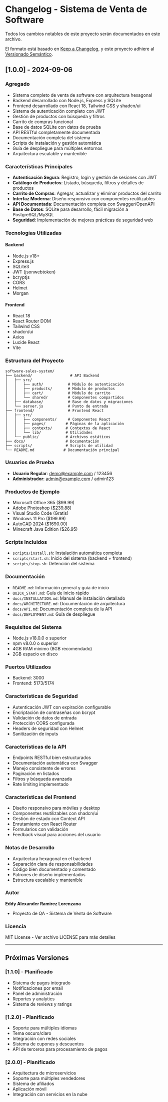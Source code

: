 # Changelog - Sistema de Venta de Software

Todos los cambios notables de este proyecto serán documentados en este archivo.

El formato está basado en [Keep a Changelog](https://keepachangelog.com/es-ES/1.0.0/),
y este proyecto adhiere al [Versionado Semántico](https://semver.org/lang/es/).

## [1.0.0] - 2024-09-06

### Agregado
- Sistema completo de venta de software con arquitectura hexagonal
- Backend desarrollado con Node.js, Express y SQLite
- Frontend desarrollado con React 18, Tailwind CSS y shadcn/ui
- Sistema de autenticación completo con JWT
- Gestión de productos con búsqueda y filtros
- Carrito de compras funcional
- Base de datos SQLite con datos de prueba
- API RESTful completamente documentada
- Documentación completa del sistema
- Scripts de instalación y gestión automática
- Guía de despliegue para múltiples entornos
- Arquitectura escalable y mantenible

### Características Principales
- **Autenticación Segura**: Registro, login y gestión de sesiones con JWT
- **Catálogo de Productos**: Listado, búsqueda, filtros y detalles de productos
- **Carrito de Compras**: Agregar, actualizar y eliminar productos del carrito
- **Interfaz Moderna**: Diseño responsivo con componentes reutilizables
- **API Documentada**: Documentación completa con Swagger/OpenAPI
- **Base de Datos**: SQLite para desarrollo, fácil migración a PostgreSQL/MySQL
- **Seguridad**: Implementación de mejores prácticas de seguridad web

### Tecnologías Utilizadas

#### Backend
- Node.js v18+
- Express.js
- SQLite3
- JWT (jsonwebtoken)
- bcryptjs
- CORS
- Helmet
- Morgan

#### Frontend
- React 18
- React Router DOM
- Tailwind CSS
- shadcn/ui
- Axios
- Lucide React
- Vite

### Estructura del Proyecto
```
software-sales-system/
├── backend/                 # API Backend
│   ├── src/
│   │   ├── auth/           # Módulo de autenticación
│   │   ├── products/       # Módulo de productos
│   │   ├── cart/           # Módulo de carrito
│   │   └── shared/         # Componentes compartidos
│   ├── database/           # Base de datos y migraciones
│   └── server.js           # Punto de entrada
├── frontend/               # Frontend React
│   ├── src/
│   │   ├── components/     # Componentes React
│   │   ├── pages/         # Páginas de la aplicación
│   │   ├── contexts/      # Contextos de React
│   │   └── lib/           # Utilidades
│   └── public/            # Archivos estáticos
├── docs/                  # Documentación
├── scripts/               # Scripts de utilidad
└── README.md             # Documentación principal
```

### Usuarios de Prueba
- **Usuario Regular**: demo@example.com / 123456
- **Administrador**: admin@example.com / admin123

### Productos de Ejemplo
- Microsoft Office 365 ($99.99)
- Adobe Photoshop ($239.88)
- Visual Studio Code (Gratis)
- Windows 11 Pro ($199.99)
- AutoCAD 2024 ($1690.00)
- Minecraft Java Edition ($26.95)

### Scripts Incluidos
- `scripts/install.sh`: Instalación automática completa
- `scripts/start.sh`: Inicio del sistema (backend + frontend)
- `scripts/stop.sh`: Detención del sistema

### Documentación
- `README.md`: Información general y guía de inicio
- `QUICK_START.md`: Guía de inicio rápido
- `docs/INSTALLATION.md`: Manual de instalación detallado
- `docs/ARCHITECTURE.md`: Documentación de arquitectura
- `docs/API.md`: Documentación completa de la API
- `docs/DEPLOYMENT.md`: Guía de despliegue

### Requisitos del Sistema
- Node.js v18.0.0 o superior
- npm v8.0.0 o superior
- 4GB RAM mínimo (8GB recomendado)
- 2GB espacio en disco

### Puertos Utilizados
- Backend: 3000
- Frontend: 5173/5174

### Características de Seguridad
- Autenticación JWT con expiración configurable
- Encriptación de contraseñas con bcrypt
- Validación de datos de entrada
- Protección CORS configurada
- Headers de seguridad con Helmet
- Sanitización de inputs

### Características de la API
- Endpoints RESTful bien estructurados
- Documentación automática con Swagger
- Manejo consistente de errores
- Paginación en listados
- Filtros y búsqueda avanzada
- Rate limiting implementado

### Características del Frontend
- Diseño responsivo para móviles y desktop
- Componentes reutilizables con shadcn/ui
- Gestión de estado con Context API
- Enrutamiento con React Router
- Formularios con validación
- Feedback visual para acciones del usuario

### Notas de Desarrollo
- Arquitectura hexagonal en el backend
- Separación clara de responsabilidades
- Código bien documentado y comentado
- Patrones de diseño implementados
- Estructura escalable y mantenible

### Autor
**Eddy Alexander Ramirez Lorenzana**
- Proyecto de QA - Sistema de Venta de Software

### Licencia
MIT License - Ver archivo LICENSE para más detalles

---

## Próximas Versiones

### [1.1.0] - Planificado
- Sistema de pagos integrado
- Notificaciones por email
- Panel de administración
- Reportes y analytics
- Sistema de reviews y ratings

### [1.2.0] - Planificado
- Soporte para múltiples idiomas
- Tema oscuro/claro
- Integración con redes sociales
- Sistema de cupones y descuentos
- API de terceros para procesamiento de pagos

### [2.0.0] - Planificado
- Arquitectura de microservicios
- Soporte para múltiples vendedores
- Sistema de afiliados
- Aplicación móvil
- Integración con servicios en la nube

